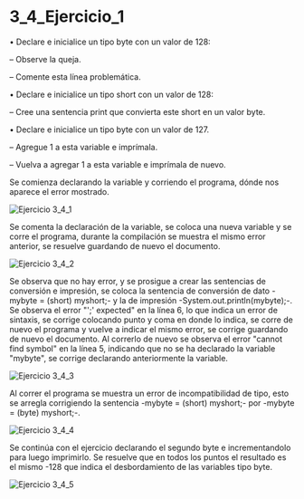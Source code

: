 # 3_4_Ejercicio_1

• Declare e inicialice un tipo byte con un valor de 128:

– Observe la queja.

– Comente esta línea problemática.

• Declare e inicialice un tipo short con un valor de 128:

– Cree una sentencia print que convierta este short en un valor byte.

• Declare e inicialice un tipo byte con un valor de 127.

– Agregue 1 a esta variable e imprímala.

– Vuelva a agregar 1 a esta variable e imprímala de nuevo.

Se comienza declarando la variable y corriendo el programa, dónde nos aparece el error mostrado.

![Ejercicio 3_4_1](https://user-images.githubusercontent.com/54320247/64361502-4b01c600-cfd2-11e9-8457-3433d70b9807.jpg)

Se comenta la declaración de la variable, se coloca una nueva variable y se corre el programa, durante la compilación se muestra el mismo error anterior, se resuelve guardando de nuevo el documento.

![Ejercicio 3_4_2](https://user-images.githubusercontent.com/54320247/64361507-4ccb8980-cfd2-11e9-9e92-949de3bf1f24.jpg)

Se observa que no hay error, y se prosigue a crear las sentencias de conversión e impresión, se coloca la sentencia de conversión de dato -mybyte = (short) myshort;- y la de impresión -System.out.println(mybyte);-. Se observa el error "';' expected" en la línea 6, lo que indica un error de sintaxis, se corrige colocando punto y coma en donde lo indica, se corre de nuevo el programa y vuelve a indicar el mismo error, se corrige guardando de nuevo el documento. Al correrlo de nuevo se observa el error "cannot find symbol" en la línea 5, indicando que no se ha declarado la variable "mybyte", se corrige declarando anteriormente la variable.

![Ejercicio 3_4_3](https://user-images.githubusercontent.com/54320247/64361510-4e954d00-cfd2-11e9-973b-04ed00a4ae9a.jpg)

Al correr el programa se muestra un error de incompatibilidad de tipo, esto se arregla corrigiendo la sentencia -mybyte = (short) myshort;- por -mybyte = (byte) myshort;-.

![Ejercicio 3_4_4](https://user-images.githubusercontent.com/54320247/64361514-505f1080-cfd2-11e9-9fcb-2add17d2e4d2.jpg)

Se continúa con el ejercicio declarando el segundo byte e incrementandolo para luego imprimirlo. Se resuelve que en todos los puntos el resultado es el mismo -128 que indica el desbordamiento de las variables tipo byte.

![Ejercicio 3_4_5](https://user-images.githubusercontent.com/54320247/64361519-5228d400-cfd2-11e9-8bd4-b080c864199a.jpg)
